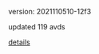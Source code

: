 version: 2021110510-12f3

updated 119 avds

[details](https://github.com/0x74f917491bfa7ebfa379/ali_avd_db/blob/master/change_log/2021/11/05/10/12f3.txt)